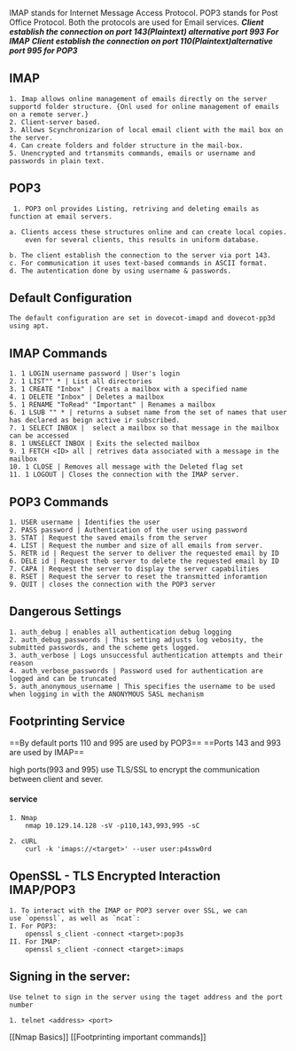 IMAP stands for Internet Message Access Protocol.
POP3 stands for Post Office Protocol. 
Both the protocols are used for Email services.
***Client establish the connection on port 143(Plaintext) alternative port 993 For IMAP***
***Client establish the connection on port 110(Plaintext)alternative port 995 for POP3***

## IMAP 
	1. Imap allows online management of emails directly on the server supportd folder structure. {Onl used for online management of emails on a remote server.}
	2. Client-server based.
	3. Allows Scynchronizarion of local email client with the mail box on the server.
	4. Can create folders and folder structure in the mail-box.
	5. Unencrypted and trtansmits commands, emails or username and passwords in plain text.
## POP3 
	 1. POP3 onl provides Listing, retriving and deleting emails as function at email servers.
	 
	a. Clients access these structures online and can create local copies.
		even for several clients, this results in uniform database. 

	b. The client establish the connection to the server via port 143.
	c. For communication it uses text-based commands in ASCII format.
	d. The autentication done by using username & passwords.

## Default Configuration
	The default configuration are set in dovecot-imapd and dovecot-pp3d using apt.

## IMAP Commands

	1. 1 LOGIN username password | User's login
	2. 1 LIST"" * | List all directories
	3. 1 CREATE "Inbox" | Creats a mailbox with a specified name
	4. 1 DELETE "Inbox" | Deletes a mailbox
	5. 1 RENAME "ToRead" "Important" | Renames a mailbox
	6. 1 LSUB "" * | returns a subset name from the set of names that user has declared as beign active ir subscribed.
	7. 1 SELECT INBOX |  select a mailbox so that message in the mailbox can be accessed 
	8. 1 UNSELECT INBOX | Exits the selected mailbox
	9. 1 FETCH <ID> all | retrives data associated with a message in the mailbox 
	10. 1 CLOSE | Removes all message with the Deleted flag set
	11. 1 LOGOUT | Closes the connection with the IMAP server.


## POP3 Commands

	1. USER username | Identifies the user 
	2. PASS password | Authentication of the user using password
	3. STAT | Request the saved emails from the server
	4. LIST | Request the number and size of all emails from server.
	5. RETR id | Request the server to deliver the requested email by ID
	6. DELE id | Request theb server to delete the requested email by ID
	7. CAPA | Request the server to display the server capabilities
	8. RSET | Request the server to reset the transmitted inforamtion
	9. QUIT | closes the connection with the POP3 server

## Dangerous Settings

	1. auth_debug | enables all authentication debug logging
	2. auth_debug_passwords | This setting adjusts log vebosity, the submitted passwords, and the scheme gets logged.  
	3. auth_verbose | Logs unsuccessful authentication attempts and their reason
	4. auth_verbose_passwords | Password used for authentication are logged and can be truncated 
	5. auth_anonymous_username | This specifies the username to be used when logging in with the ANONYMOUS SASL mechanism  
	
## Footprinting Service

==By default  ports 110 and 995 are used by POP3==
==Ports 143 and 993 are used by IMAP==

high ports(993 and 995) use TLS/SSL to encrypt the communication between client and sever. 

#### service
	
	1. Nmap 
		nmap 10.129.14.128 -sV -p110,143,993,995 -sC
	
	2. cURL
		curl -k 'imaps://<target>' --user user:p4ssw0rd

## OpenSSL - TLS Encrypted Interaction IMAP/POP3 
	1. To interact with the IMAP or POP3 server over SSL, we can use `openssl`, as well as `ncat`:
	I. For POP3:
		openssl s_client -connect <target>:pop3s
	II. For IMAP:
		openssl s_client -connect <target>:imaps
## Signing in the server:
	Use telnet to sign in the server using the taget address and the port number 

 	1. telnet <address> <port>

[[Nmap Basics]]
[[Footprinting important commands]]
